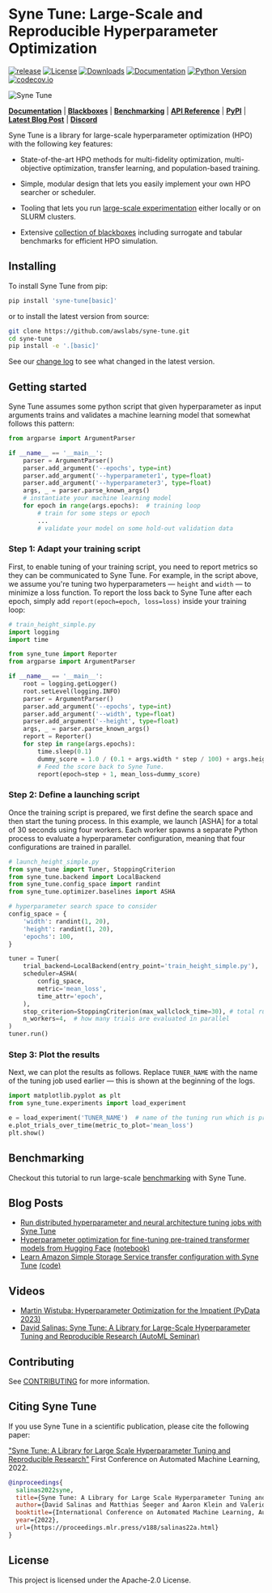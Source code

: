 # Syne Tune: Large-Scale and Reproducible Hyperparameter Optimization

[![release](https://img.shields.io/github/v/release/awslabs/syne-tune)](https://pypi.org/project/syne-tune/)
[![License](https://img.shields.io/badge/License-Apache%202.0-blue.svg)](https://opensource.org/licenses/Apache-2.0)
[![Downloads](https://pepy.tech/badge/syne-tune/month)](https://pepy.tech/project/syne-tune)
[![Documentation](https://readthedocs.org/projects/syne-tune/badge/?version=latest)](https://syne-tune.readthedocs.io)
[![Python Version](https://img.shields.io/static/v1?label=python&message=3.7%20%7C%203.8%20%7C%203.9&color=blue?style=flat-square&logo=python)](https://pypi.org/project/syne-tune/)
[![codecov.io](https://codecov.io/github/awslabs/syne-tune/branch/main/graphs/badge.svg)](https://app.codecov.io/gh/awslabs/syne-tune)

![Syne Tune](docs/source/synetune.gif)

**[Documentation](https://syne-tune.readthedocs.io/en/latest/index.html)** | **[Blackboxes](https://github.com/syne-tune/syne-tune/blob/main/syne_tune/blackbox_repository/README.md)** | **[Benchmarking](https://github.com/syne-tune/syne-tune/blob/main/benchmarking/README.md)** | **[API Reference](https://syne-tune.readthedocs.io/en/latest/_apidoc/modules.html#)** | **[PyPI](https://pypi.org/project/syne-tune)** | **[Latest Blog Post](https://aws.amazon.com/blogs/machine-learning/hyperparameter-optimization-for-fine-tuning-pre-trained-transformer-models-from-hugging-face/)** | **[Discord](https://discord.gg/vzYkjZjs)** 

Syne Tune is a library for large-scale hyperparameter optimization (HPO) with the following key features:

- State-of-the-art HPO methods for multi-fidelity optimization, multi-objective optimization, transfer learning, and population-based training.

- Simple, modular design that lets you easily implement your own HPO searcher or scheduler.

- Tooling that lets you run [large-scale experimentation](https://github.com/syne-tune/syne-tune/blob/main/benchmarking/README.md) either locally or on SLURM clusters.

- Extensive [collection of blackboxes](https://github.com/syne-tune/syne-tune/blob/main/syne_tune/blackbox_repository/README.md) including surrogate and tabular benchmarks for efficient HPO simulation.

## Installing

To install Syne Tune from pip:

```bash
pip install 'syne-tune[basic]'
```

or to install the latest version from source: 

```bash
git clone https://github.com/awslabs/syne-tune.git
cd syne-tune
pip install -e '.[basic]'
```

See our [change log](CHANGELOG.md) to see what changed in the latest version. 

## Getting started

Syne Tune assumes some python script that given hyperparameter as input arguments trains and validates a machine learning model that
somewhat follows this pattern:

```python
from argparse import ArgumentParser

if __name__ == '__main__':
    parser = ArgumentParser()
    parser.add_argument('--epochs', type=int)
    parser.add_argument('--hyperparameter1', type=float)
    parser.add_argument('--hyperparameter3', type=float)
    args, _ = parser.parse_known_args()
    # instantiate your machine learning model
    for epoch in range(args.epochs):  # training loop
        # train for some steps or epoch
        ...
        # validate your model on some hold-out validation data
```

### Step 1: Adapt your training script

First, to enable tuning of your training script, you need to report metrics so they can be communicated to Syne Tune.
For example, in the script above, we assume you're tuning two hyperparameters — `height` and `width` — to minimize a loss function.
To report the loss back to Syne Tune after each epoch, simply add `report(epoch=epoch, loss=loss)` inside your training loop:

```python
# train_height_simple.py
import logging
import time

from syne_tune import Reporter
from argparse import ArgumentParser

if __name__ == '__main__':
    root = logging.getLogger()
    root.setLevel(logging.INFO)
    parser = ArgumentParser()
    parser.add_argument('--epochs', type=int)
    parser.add_argument('--width', type=float)
    parser.add_argument('--height', type=float)
    args, _ = parser.parse_known_args()
    report = Reporter()
    for step in range(args.epochs):
        time.sleep(0.1)
        dummy_score = 1.0 / (0.1 + args.width * step / 100) + args.height * 0.1
        # Feed the score back to Syne Tune.
        report(epoch=step + 1, mean_loss=dummy_score)
```

### Step 2: Define a launching script

Once the training script is prepared, we first define the search space and then start the tuning process.
In this example, we launch [ASHA] for a total of 30 seconds using four workers.
Each worker spawns a separate Python process to evaluate a hyperparameter configuration, meaning that four configurations are trained in parallel.

```python
# launch_height_simple.py
from syne_tune import Tuner, StoppingCriterion
from syne_tune.backend import LocalBackend
from syne_tune.config_space import randint
from syne_tune.optimizer.baselines import ASHA

# hyperparameter search space to consider
config_space = {
    'width': randint(1, 20),
    'height': randint(1, 20),
    'epochs': 100,
}

tuner = Tuner(
    trial_backend=LocalBackend(entry_point='train_height_simple.py'),
    scheduler=ASHA(
        config_space,
        metric='mean_loss',
        time_attr='epoch',
    ),
    stop_criterion=StoppingCriterion(max_wallclock_time=30), # total runtime in seconds
    n_workers=4,  # how many trials are evaluated in parallel
)
tuner.run()
```

### Step 3: Plot the results

Next, we can plot the results as follows. Replace `TUNER_NAME` with the name of the tuning job 
used earlier — this is shown at the beginning of the logs.

```python
import matplotlib.pyplot as plt
from syne_tune.experiments import load_experiment

e = load_experiment('TUNER_NAME')  # name of the tuning run which is printed at the beginning of the run
e.plot_trials_over_time(metric_to_plot='mean_loss')
plt.show()
```


## Benchmarking

Checkout this tutorial to run large-scale [benchmarking](benchmarking/nursery/) with Syne Tune.

## Blog Posts

* [Run distributed hyperparameter and neural architecture tuning jobs with Syne Tune](https://aws.amazon.com/blogs/machine-learning/run-distributed-hyperparameter-and-neural-architecture-tuning-jobs-with-syne-tune/)
* [Hyperparameter optimization for fine-tuning pre-trained transformer models from Hugging Face](https://aws.amazon.com/blogs/machine-learning/hyperparameter-optimization-for-fine-tuning-pre-trained-transformer-models-from-hugging-face/) [(notebook)](https://github.com/awslabs/syne-tune/blob/hf_blog_post/hf_blog_post/example_syne_tune_for_hf.ipynb)
* [Learn Amazon Simple Storage Service transfer configuration with Syne Tune](https://aws.amazon.com/blogs/opensource/learn-amazon-simple-storage-service-transfer-configuration-with-syne-tune/) [(code)](https://github.com/aws-samples/syne-tune-s3-transfer)

## Videos

* [Martin Wistuba: Hyperparameter Optimization for the Impatient (PyData 2023)](https://www.youtube.com/watch?v=onX6fXzp9Yk)
* [David Salinas: Syne Tune: A Library for Large-Scale Hyperparameter Tuning and Reproducible Research (AutoML Seminar)](https://youtu.be/DlM-__TTa3U?feature=shared)
  
## Contributing

See [CONTRIBUTING](CONTRIBUTING.md#security-issue-notifications) for more information.

## Citing Syne Tune

If you use Syne Tune in a scientific publication, please cite the following paper:

["Syne Tune: A Library for Large Scale Hyperparameter Tuning and Reproducible Research"](https://openreview.net/forum?id=BVeGJ-THIg9&referrer=%5BAuthor%20Console%5D(%2Fgroup%3Fid%3Dautoml.cc%2FAutoML%2F2022%2FTrack%2FMain%2FAuthors%23your-submissions)) First Conference on Automated Machine Learning, 2022.


```bibtex
@inproceedings{
  salinas2022syne,
  title={Syne Tune: A Library for Large Scale Hyperparameter Tuning and Reproducible Research},
  author={David Salinas and Matthias Seeger and Aaron Klein and Valerio Perrone and Martin Wistuba and Cedric Archambeau},
  booktitle={International Conference on Automated Machine Learning, AutoML 2022},
  year={2022},
  url={https://proceedings.mlr.press/v188/salinas22a.html}
}
```

## License

This project is licensed under the Apache-2.0 License.

